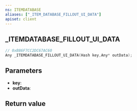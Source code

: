 ```yaml
---
ns: ITEMDATABASE
aliases: ["_ITEM_DATABASE_FILLOUT_UI_DATA"]
apiset: client
---
```

## _ITEMDATABASE_FILLOUT_UI_DATA

```c
// 0xB86F7CC2DC67AC60
Any _ITEMDATABASE_FILLOUT_UI_DATA(Hash key,Any* outData);
```


## Parameters
* **key**:
* **outData**:

## Return value

